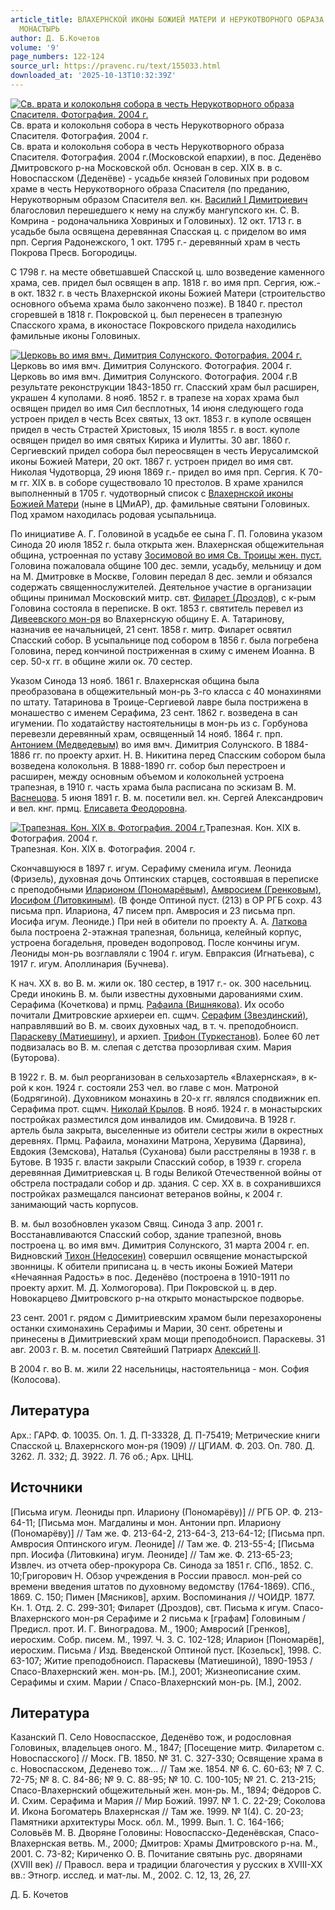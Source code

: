 ```yaml
---
article_title: ВЛАХЕРНСКОЙ ИКОНЫ БОЖИЕЙ МАТЕРИ И НЕРУКОТВОРНОГО ОБРАЗА СПАСИТЕЛЯ ЖЕНСКИЙ
  МОНАСТЫРЬ
author: Д. Б.Кочетов
volume: '9'
page_numbers: 122-124
source_url: https://pravenc.ru/text/155033.html
downloaded_at: '2025-10-13T10:32:39Z'
---
```


[![Св. врата и колокольня собора в честь Нерукотворного образа Спасителя. Фотография. 2004 г.](https://pravenc.ru/data/730/463/1234/i200.jpg "Кликните для увеличения картинки")](https://pravenc.ru/data/730/463/1234/i400.jpg)Св. врата и колокольня собора в честь Нерукотворного образа Спасителя. Фотография. 2004 г.  
Св. врата и колокольня собора в честь Нерукотворного образа Спасителя. Фотография. 2004 г.(Московской епархии), в пос. Деденёво Дмитровского р-на Московской обл. Основан в сер. XIX в. в с. Новоспасском (Деденёве) - усадьбе князей Головиных при родовом храме в честь Нерукотворного образа Спасителя (по преданию, Нерукотворным образом Спасителя вел. кн. [Василий I Димитриевич](<https://pravenc.ru/text/Василий I Димитриевич.html>) благословил перешедшего к нему на службу мангупского кн. С. В. Комрина - родоначальника Ховриных и Головиных). 12 окт. 1713 г. в усадьбе была освящена деревянная Спасская ц. с приделом во имя прп. Сергия Радонежского, 1 окт. 1795 г.- деревянный храм в честь Покрова Пресв. Богородицы.

С 1798 г. на месте обветшавшей Спасской ц. шло возведение каменного храма, сев. придел был освящен в апр. 1818 г. во имя прп. Сергия, юж.- в окт. 1832 г. в честь Влахернской иконы Божией Матери (строительство основного объема храма было закончено позже). В 1840 г. престол сгоревшей в 1818 г. Покровской ц. был перенесен в трапезную Спасского храма, в иконостасе Покровского придела находились фамильные иконы Головиных.

[![Церковь во имя вмч. Димитрия Солунского. Фотография. 2004 г.](https://pravenc.ru/data/243/463/1234/i200.jpg "Кликните для увеличения картинки")](https://pravenc.ru/data/243/463/1234/i400.jpg)Церковь во имя вмч. Димитрия Солунского. Фотография. 2004 г.  
Церковь во имя вмч. Димитрия Солунского. Фотография. 2004 г.В результате реконструкции 1843-1850 гг. Спасский храм был расширен, украшен 4 куполами. 8 нояб. 1852 г. в трапезе на хорах храма был освящен придел во имя Сил бесплотных, 14 июня следующего года устроен придел в честь Всех святых, 13 окт. 1853 г. в куполе освящен придел в честь Страстей Христовых, 15 июля 1855 г. в вост. куполе освящен придел во имя святых Кирика и Иулитты. 30 авг. 1860 г. Сергиевский придел собора был переосвящен в честь Иерусалимской иконы Божией Матери, 20 окт. 1867 г. устроен придел во имя свт. Николая Чудотворца, 29 июня 1869 г.- придел во имя прп. Сергия. К 70-м гг. XIX в. в соборе существовало 10 престолов. В храме хранился выполненный в 1705 г. чудотворный список с [Влахернской иконы Божией Матери](<https://pravenc.ru/text/Влахернской иконы Божией Матери.html>) (ныне в ЦМиАР), др. фамильные святыни Головиных. Под храмом находилась родовая усыпальница.

По инициативе А. Г. Головиной в усадьбе ее сына Г. П. Головина указом Синода 20 июля 1852 г. была открыта жен. Влахернская общежительная община, устроенная по уставу [Зосимовой во имя Св. Троицы жен. пуст.](<https://pravenc.ru/text/Зосимовой во имя Св  Троицы жен  пуст .html>) Головина пожаловала общине 100 дес. земли, усадьбу, мельницу и дом на М. Дмитровке в Москве, Головин передал 8 дес. земли и обязался содержать священнослужителей. Деятельное участие в организации общины принимал Московский митр. свт. [Филарет (Дроздов)](<https://pravenc.ru/text/Филарет (Дроздов).html>), с к-рым Головина состояла в переписке. В окт. 1853 г. святитель перевел из [Дивеевского мон-ря](<https://pravenc.ru/text/Дивеевского мон-ря.html>) во Влахернскую общину Е. А. Татаринову, назначив ее начальницей, 21 сент. 1858 г. митр. Филарет освятил Спасский собор. В усыпальнице под собором в 1856 г. была погребена Головина, перед кончиной постриженная в схиму с именем Иоанна. В сер. 50-х гг. в общине жили ок. 70 сестер.

Указом Синода 13 нояб. 1861 г. Влахернская община была преобразована в общежительный мон-рь 3-го класса с 40 монахинями по штату. Татаринова в Троице-Сергиевой лавре была пострижена в монашество с именем Серафима, 23 сент. 1862 г. возведена в сан игумении. По ходатайству настоятельницы в мон-рь из с. Горбунова перевезли деревянный храм, освященный 14 нояб. 1864 г. прп. [Антонием (Медведевым)](https://pravenc.ru/text/АНТОНИЙ.html) во имя вмч. Димитрия Солунского. В 1884-1886 гг. по проекту архит. Н. В. Никитина перед Спасским собором была возведена колокольня. В 1888-1890 гг. собор был перестроен и расширен, между основным объемом и колокольней устроена трапезная, в 1910 г. часть храма была расписана по эскизам В. М. [Васнецова](https://pravenc.ru/text/Васнецова.html). 5 июня 1891 г. В. м. посетили вел. кн. Сергей Александрович и вел. кнг. прмц. [Елисавета Феодоровна](<https://pravenc.ru/text/Елисавета Феодоровна.html>).

[![Трапезная. Кон. XIX в. Фотография. 2004 г.](https://pravenc.ru/data/283/463/1234/i200.jpg "Кликните для увеличения картинки")](https://pravenc.ru/data/283/463/1234/i400.jpg)Трапезная. Кон. XIX в. Фотография. 2004 г.  
Трапезная. Кон. XIX в. Фотография. 2004 г.

Скончавшуюся в 1897 г. игум. Серафиму сменила игум. Леонида (Фризель), духовная дочь Оптинских старцев, состоявшая в переписке с преподобными [Иларионом (Пономарёвым)](<https://pravenc.ru/text/Иларионом (Пономарёвым).html>), [Амвросием (Гренковым)](<https://pravenc.ru/text/Амвросий (Гренков).html>), [Иосифом (Литовкиным)](<https://pravenc.ru/text/Иосифом (Литовкиным).html>). (В фонде Оптиной пуст. (213) в ОР РГБ сохр. 43 письма прп. Илариона, 47 писем прп. Амвросия и 23 письма прп. Иосифа игум. Леониде.) При ней в обители по проекту А. А. [Латкова](https://pravenc.ru/text/Латкова.html) была построена 2-этажная трапезная, больница, келейный корпус, устроена богадельня, проведен водопровод. После кончины игум. Леониды мон-рь возглавляли с 1904 г. игум. Евпраксия (Игнатьева), с 1917 г. игум. Аполлинария (Бучнева).

К нач. XX в. во В. м. жили ок. 180 сестер, в 1917 г.- ок. 300 насельниц. Среди инокинь В. м. были известны духовными дарованиями схим. Серафима (Кочеткова) и прмц. [Рафаила (Вишнякова)](<https://pravenc.ru/text/Рафаила (Вишнякова).html>). Их особо почитали Дмитровские архиереи еп. сщмч. [Серафим (Звездинский)](<https://pravenc.ru/text/Серафим (Звездинский).html>), направлявший во В. м. своих духовных чад, в т. ч. преподобноисп. [Параскеву (Матиешину)](<https://pravenc.ru/text/Параскеву (Матиешину).html>), и архиеп. [Трифон (Туркестанов)](<https://pravenc.ru/text/Трифон (Туркестанов).html>). Более 60 лет подвизалась во В. м. слепая с детства прозорливая схим. Мария (Буторова).

В 1922 г. В. м. был реорганизован в сельхозартель «Влахернская», в к-рой к кон. 1924 г. состояли 253 чел. во главе с мон. Матроной (Бодрягиной). Духовником монахинь в 20-х гг. являлся сподвижник еп. Серафима прот. сщмч. [Николай Крылов](<https://pravenc.ru/text/Николай Крылов.html>). В нояб. 1924 г. в монастырских постройках разместился дом инвалидов им. Смидовича. В 1928 г. артель была закрыта, выселенные из обители сестры жили в окрестных деревнях. Прмц. Рафаила, монахини Матрона, Херувима (Дарвина), Евдокия (Земскова), Наталья (Суханова) были расстреляны в 1938 г. в Бутове. В 1935 г. власти закрыли Спасский собор, в 1939 г. сгорела деревянная Димитриевская ц. В годы Великой Отечественной войны от обстрела пострадали собор и др. здания. С сер. XX в. в сохранившихся постройках размещался пансионат ветеранов войны, к 2004 г. занимающий часть корпусов.

В. м. был возобновлен указом Свящ. Синода 3 апр. 2001 г. Восстанавливаются Спасский собор, здание трапезной, вновь построена ц. во имя вмч. Димитрия Солунского, 31 марта 2004 г. еп. Видновский [Тихон (Недосекин)](<https://pravenc.ru/text/Тихон (Недосекин).html>) совершил освящение монастырской звонницы. К обители приписана ц. в честь иконы Божией Матери «Нечаянная Радость» в пос. Деденёво (построена в 1910-1911 по проекту архит. М. Д. Холмогорова). При Покровской ц. в дер. Новокарцево Дмитровского р-на открыто монастырское подворье.

23 сент. 2001 г. рядом с Димитриевским храмом были перезахоронены останки схимонахинь Серафимы и Марии, 30 сент. обретены и принесены в Димитриевский храм мощи преподобноисп. Параскевы. 31 авг. 2003 г. В. м. посетил Святейший Патриарх [Алексий II](<https://pravenc.ru/text/Алексий II.html>).

В 2004 г. во В. м. жили 22 насельницы, настоятельница - мон. София (Колосова).

## Литература

Арх.: ГАРФ. Ф. 10035. Оп. 1. Д. П-33328, Д. П-75419; Метрические книги Спасской ц. Влахернского мон-ря (1909) // ЦГИАМ. Ф. 203. Оп. 780. Д. 3262. Л. 332; Д. 3922. Л. 76 об.; Арх. ЦНЦ.

## Источники

[Письма игум. Леониды прп. Илариону (Пономарёву)] // РГБ ОР. Ф. 213-64-11; [Письма мон. Магдалины и мон. Антонии прп. Илариону (Пономарёву)] // Там же. Ф. 213-64-2, 213-64-3, 213-64-12; [Письма прп. Амвросия Оптинского игум. Леониде] // Там же. Ф. 213-55-4; [Письма прп. Иосифа (Литовкина) игум. Леониде] // Там же. Ф. 213-65-23; Извлеч. из отчета обер-прокурора Св. Синода за 1851 г. СПб., 1852. С. 10;Григорович Н. Обзор учреждения в России правосл. мон-рей со времени введения штатов по духовному ведомству (1764-1869). СПб., 1869. С. 150; Пимен [Мясников], архим. Воспоминания // ЧОИДР. 1877. Кн. 1. Отд. 2. С. 299-301; Филарет (Дроздов), свт. Письма к игум. Спасо-Влахернского мон-ря Серафиме и 2 письма к [графам] Головиным / Предисл. прот. И. Г. Виноградова. М., 1900; Амвросий [Гренков], иеросхим. Собр. писем. М., 1997. Ч. 3. С. 102-128; Иларион [Пономарёв], иеросхим. Письма / Изд. Введенской Оптиной пуст. [Козельск], 1998. С. 63-107; Житие преподобноисп. Параскевы (Матиешиной), 1890-1953 / Спасо-Влахернский жен. мон-рь. [М.], 2001; Жизнеописание схим. Серафимы и схим. Марии / Спасо-Влахернский мон-рь. [М.], 2002.

## Литература

Казанский П. Село Новоспасское, Деденёво тож, и родословная Головиных, владельцев оного. М., 1847; [Посещение митр. Филаретом с. Новоспасского] // Моск. ГВ. 1850. № 31. С. 327-330; Освящение храма в с. Новоспасском, Деденево тож... // Там же. 1854. № 6. С. 60-63; № 7. С. 72-75; № 8. С. 84-86; № 9. С. 88-95; № 10. С. 100-105; № 21. С. 213-215; Спасо-Влахернский общежительный жен. мон-рь. М., 1894; Фёдоров С. И. Схим. Серафима и Мария // Мир Божий. 1997. № 1. С. 22-29; Соколова И. Икона Богоматерь Влахернская // Там же. 1999. № 1(4). С. 20-23; Памятники архитектуры Моск. обл. М., 1999. Вып. 1. С. 164-166; Соловьёв М. В. Дворяне Головины: Новоспасско-Деденёвская, Спасо-Влахернская ветвь. М., 2000; Дмитров: Храмы Дмитровского р-на. М., 2001. С. 73-82; Кириченко О. В. Почитание святынь рус. дворянами (XVIII век) // Правосл. вера и традиции благочестия у русских в XVIII-XX вв.: Этногр. исслед. и мат-лы. М., 2002. С. 12, 13, 26, 27.

Д. Б.  Кочетов
